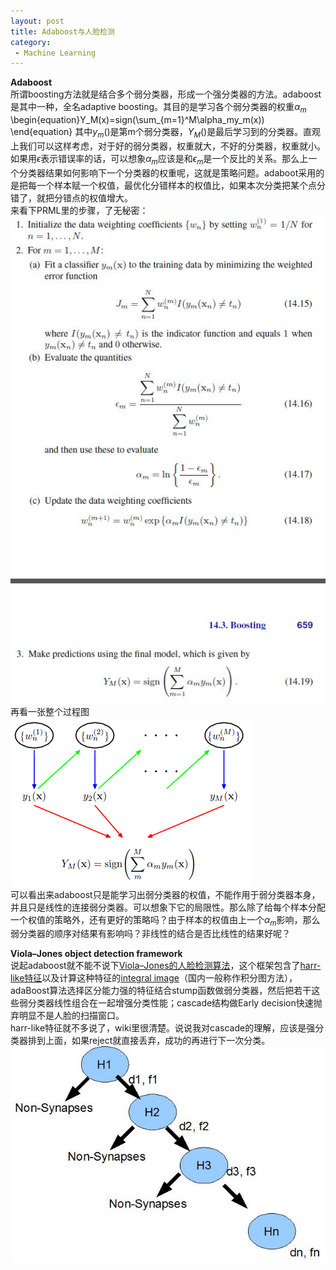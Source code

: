 ```yaml
---
layout: post
title: Adaboost与人脸检测
category: 
 - Machine Learning
---
```


**Adaboost**  
所谓boosting方法就是结合多个弱分类器，形成一个强分类器的方法。adaboost是其中一种，全名adaptive boosting。其目的是学习各个弱分类器的权重$\alpha_m$
\begin{equation}Y_M(x)=sign(\sum_{m=1}^M\alpha_my_m(x))  \end{equation}
其中$y_m()$是第m个弱分类器，$Y_M()$是最后学习到的分类器。直观上我们可以这样考虑，对于好的弱分类器，权重就大，不好的分类器，权重就小。如果用$\epsilon$表示错误率的话，可以想象$\alpha_m$应该是和$\epsilon_m$是一个反比的关系。那么上一个分类器结果如何影响下一个分类器的权重呢，这就是策略问题。adaboot采用的是把每一个样本赋一个权值，最优化分错样本的权值比，如果本次分类把某个点分错了，就把分错点的权值增大。  
来看下PRML里的步骤，了无秘密：  
![1](/assets/images/2014/adaboost1.jpg)   
再看一张整个过程图  
![2](/assets/images/2014/adaboost2.png)  
可以看出来adaboost只是能学习出弱分类器的权值，不能作用于弱分类器本身，并且只是线性的连接弱分类器。可以想象下它的局限性。那么除了给每个样本分配一个权值的策略外，还有更好的策略吗？由于样本的权值由上一个$\alpha_m$影响，那么弱分类器的顺序对结果有影响吗？非线性的结合是否比线性的结果好呢？  

**Viola–Jones object detection framework**  
说起adaboost就不能不说下[Viola–Jones的人脸检测算法][1]，这个框架包含了[harr-like特征][2]以及计算这种特征的[integral image][3]（国内一般称作积分图方法），adaBoost算法选择区分能力强的特征结合stump函数做弱分类器，然后把若干这些弱分类器线性组合在一起增强分类性能；cascade结构做Early decision快速抛弃明显不是人脸的扫描窗口。  
harr-like特征就不多说了，wiki里很清楚。说说我对cascade的理解，应该是强分类器排到上面，如果reject就直接丢弃，成功的再进行下一次分类。
![3](/assets/images/2014/cascade.png)  


  [1]: Viola%E2%80%93Jones%20object%20detection%20framework
  [2]: http://en.wikipedia.org/wiki/Haar-like_features
  [3]: http://en.wikipedia.org/wiki/Summed_area_table